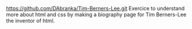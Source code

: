 https://github.com/DAbranka/Tim-Berners-Lee.git
Exercice to understand more about html and css by making a biography page for Tim Berners-Lee the inventor of html.
